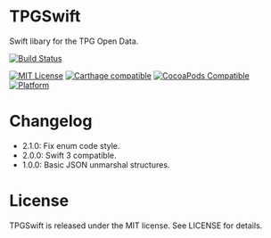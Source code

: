 TPGSwift
==========

Swift libary for the TPG Open Data.

[![Build Status](https://travis-ci.org/yageek/TPGSwift.svg?branch=master)](https://travis-ci.org/yageek/TPGSwift)

[![MIT License](http://img.shields.io/badge/license-MIT-blue.svg?style=flat)](LICENSE)
[![Carthage compatible](https://img.shields.io/badge/Carthage-compatible-4BC51D.svg?style=flat)](https://github.com/Carthage/Carthage)
 [![CocoaPods Compatible](https://img.shields.io/cocoapods/v/TPGSwift.svg)](https://img.shields.io/cocoapods/v/TPGSwift.svg)
 [![Platform](https://img.shields.io/cocoapods/p/TPGSwift.svg?style=flat)](http://cocoadocs.org/docsets/TPGSwift)

# Changelog

 - 2.1.0: Fix enum code style.
 - 2.0.0: Swift 3 compatible.
 - 1.0.0: Basic JSON unmarshal structures.

# License

TPGSwift is released under the MIT license. See LICENSE for details.
